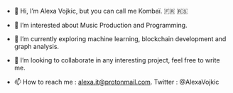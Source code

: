 - 👋 Hi, I’m Alexa Vojkic, but you can call me Kombaï. 🇫🇷 🇷🇸

- 👀 I’m interested about Music Production and Programming.

- 🌱 I’m currently exploring machine learning, blockchain development and graph analysis.

- 💞️ I’m looking to collaborate in any interesting project, feel free to write me. 

- 📫 How to reach me : alexa.it@protonmail.com. Twitter : @AlexaVojkic

<!---
Kombai-alu-Sandokan/Kombai-alu-Sandokan is a ✨ special ✨ repository because its `README.md` (this file) appears on your GitHub profile.
You can click the Preview link to take a look at your changes.
--->
